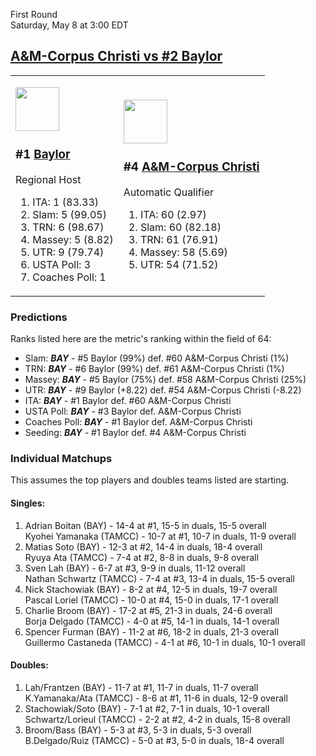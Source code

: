 First Round  
Saturday, May 8 at 3:00 EDT
## [A&M-Corpus Christi vs #2 Baylor](https://www.ncaa.com/game/5833401) 

<table><tr><td>  

<a href="../index.md"><img src="https://www.ncaa.com/sites/default/files/images/logos/schools/b/baylor.70.png" width="70" height="70" /></a>  

<h3>#1 <a href="../index.md">Baylor</a></h3>  

Regional Host  

<ol>  
<li>ITA: 1 (83.33)</li>  
<li>Slam: 5 (99.05)</li>  
<li>TRN: 6 (98.67)</li>  
<li>Massey: 5 (8.82)</li>  
<li>UTR: 9 (79.74)</li>  
<li>USTA Poll: 3</li>  
<li>Coaches Poll: 1</li>  
</ol>  

</td><td>  

<a href="../index.md"><img src="https://www.ncaa.com/sites/default/files/images/logos/schools/a/am-corpus-chris.70.png" width="70" height="70" /></a>  

<h3>#4 <a href="../index.md">A&M-Corpus Christi</a></h3>  

Automatic Qualifier  

<ol>  
<li>ITA: 60 (2.97)</li>  
<li>Slam: 60 (82.18)</li>  
<li>TRN: 61 (76.91)</li>  
<li>Massey: 58 (5.69)</li>  
<li>UTR: 54 (71.52)</li>  
</ol>  

</td></tr></table>  

### Predictions  

Ranks listed here are the metric's ranking within the field of 64:  
- Slam: ***BAY*** - #5 Baylor (99%) def. #60 A&M-Corpus Christi (1%)  
- TRN: ***BAY*** - #6 Baylor (99%) def. #61 A&M-Corpus Christi (1%)  
- Massey: ***BAY*** - #5 Baylor (75%) def. #58 A&M-Corpus Christi (25%)  
- UTR: ***BAY*** - #9 Baylor (+8.22) def. #54 A&M-Corpus Christi (-8.22)  
- ITA: ***BAY*** - #1 Baylor def. #60 A&M-Corpus Christi  
- USTA Poll: ***BAY*** - #3 Baylor def. A&M-Corpus Christi  
- Coaches Poll: ***BAY*** - #1 Baylor def. A&M-Corpus Christi  
- Seeding: ***BAY*** - #1 Baylor def. #4 A&M-Corpus Christi  

### Individual Matchups  

This assumes the top players and doubles teams listed are starting.  

#### Singles:  
1. Adrian Boitan (BAY) - 14-4 at #1, 15-5 in duals, 15-5 overall  
   Kyohei Yamanaka (TAMCC) - 10-7 at #1, 10-7 in duals, 11-9 overall
2. Matias Soto (BAY) - 12-3 at #2, 14-4 in duals, 18-4 overall  
   Ryuya Ata (TAMCC) - 7-4 at #2, 8-8 in duals, 9-8 overall
3. Sven Lah (BAY) - 6-7 at #3, 9-9 in duals, 11-12 overall  
   Nathan Schwartz (TAMCC) - 7-4 at #3, 13-4 in duals, 15-5 overall
4. Nick Stachowiak (BAY) - 8-2 at #4, 12-5 in duals, 19-7 overall  
   Pascal Loriel (TAMCC) - 10-0 at #4, 15-0 in duals, 17-1 overall
5. Charlie Broom (BAY) - 17-2 at #5, 21-3 in duals, 24-6 overall  
   Borja Delgado (TAMCC) - 4-0 at #5, 14-1 in duals, 14-1 overall
6. Spencer Furman (BAY) - 11-2 at #6, 18-2 in duals, 21-3 overall  
   Guillermo Castaneda (TAMCC) - 4-1 at #6, 10-1 in duals, 10-1 overall

#### Doubles:  
1. Lah/Frantzen (BAY) - 11-7 at #1, 11-7 in duals, 11-7 overall  
   K.Yamanaka/Ata (TAMCC) - 8-6 at #1, 11-6 in duals, 12-9 overall
2. Stachowiak/Soto (BAY) - 7-1 at #2, 7-1 in duals, 10-1 overall  
   Schwartz/Lorieul (TAMCC) - 2-2 at #2, 4-2 in duals, 15-8 overall
3. Broom/Bass (BAY) - 5-3 at #3, 5-3 in duals, 5-3 overall  
   B.Delgado/Ruiz (TAMCC) - 5-0 at #3, 5-0 in duals, 18-4 overall